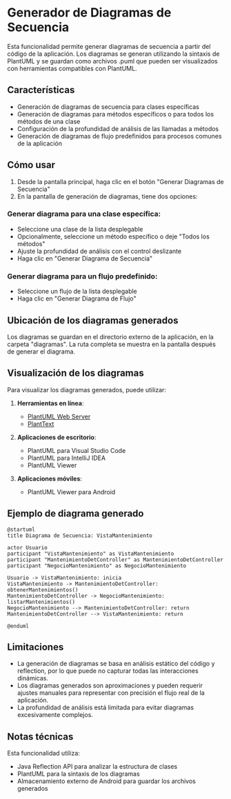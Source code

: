# Generador de Diagramas de Secuencia

Esta funcionalidad permite generar diagramas de secuencia a partir del código de la aplicación. Los diagramas se generan utilizando la sintaxis de PlantUML y se guardan como archivos .puml que pueden ser visualizados con herramientas compatibles con PlantUML.

## Características

- Generación de diagramas de secuencia para clases específicas
- Generación de diagramas para métodos específicos o para todos los métodos de una clase
- Configuración de la profundidad de análisis de las llamadas a métodos
- Generación de diagramas de flujo predefinidos para procesos comunes de la aplicación

## Cómo usar

1. Desde la pantalla principal, haga clic en el botón "Generar Diagramas de Secuencia"
2. En la pantalla de generación de diagramas, tiene dos opciones:

### Generar diagrama para una clase específica:
   - Seleccione una clase de la lista desplegable
   - Opcionalmente, seleccione un método específico o deje "Todos los métodos"
   - Ajuste la profundidad de análisis con el control deslizante
   - Haga clic en "Generar Diagrama de Secuencia"

### Generar diagrama para un flujo predefinido:
   - Seleccione un flujo de la lista desplegable
   - Haga clic en "Generar Diagrama de Flujo"

## Ubicación de los diagramas generados

Los diagramas se guardan en el directorio externo de la aplicación, en la carpeta "diagramas". La ruta completa se muestra en la pantalla después de generar el diagrama.

## Visualización de los diagramas

Para visualizar los diagramas generados, puede utilizar:

1. **Herramientas en línea**:
   - [PlantUML Web Server](http://www.plantuml.com/plantuml/uml/)
   - [PlantText](https://www.planttext.com/)

2. **Aplicaciones de escritorio**:
   - PlantUML para Visual Studio Code
   - PlantUML para IntelliJ IDEA
   - PlantUML Viewer

3. **Aplicaciones móviles**:
   - PlantUML Viewer para Android

## Ejemplo de diagrama generado

```
@startuml
title Diagrama de Secuencia: VistaMantenimiento

actor Usuario
participant "VistaMantenimiento" as VistaMantenimiento
participant "MantenimientoDetController" as MantenimientoDetController
participant "NegocioMantenimiento" as NegocioMantenimiento

Usuario -> VistaMantenimiento: inicia
VistaMantenimiento -> MantenimientoDetController: obtenerMantenimientos()
MantenimientoDetController -> NegocioMantenimiento: listarMantenimientos()
NegocioMantenimiento --> MantenimientoDetController: return
MantenimientoDetController --> VistaMantenimiento: return

@enduml
```

## Limitaciones

- La generación de diagramas se basa en análisis estático del código y reflection, por lo que puede no capturar todas las interacciones dinámicas.
- Los diagramas generados son aproximaciones y pueden requerir ajustes manuales para representar con precisión el flujo real de la aplicación.
- La profundidad de análisis está limitada para evitar diagramas excesivamente complejos.

## Notas técnicas

Esta funcionalidad utiliza:
- Java Reflection API para analizar la estructura de clases
- PlantUML para la sintaxis de los diagramas
- Almacenamiento externo de Android para guardar los archivos generados